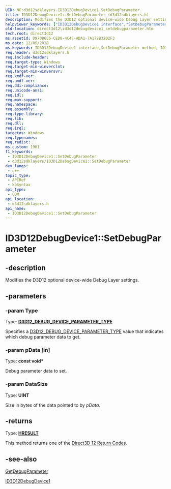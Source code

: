 ```yaml
---
UID: NF:d3d12sdklayers.ID3D12DebugDevice1.SetDebugParameter
title: ID3D12DebugDevice1::SetDebugParameter (d3d12sdklayers.h)
description: Modifies the D3D12 optional device-wide Debug Layer settings.
helpviewer_keywords: ["ID3D12DebugDevice1 interface","SetDebugParameter method","ID3D12DebugDevice1.SetDebugParameter","ID3D12DebugDevice1::SetDebugParameter","SetDebugParameter","SetDebugParameter method","SetDebugParameter method","ID3D12DebugDevice1 interface","d3d12sdklayers/ID3D12DebugDevice1::SetDebugParameter","direct3d12.id3d12debugdevice1_setdebugparameter"]
old-location: direct3d12\id3d12debugdevice1_setdebugparameter.htm
tech.root: direct3d12
ms.assetid: D97086C6-CED8-4C4E-ADA1-7A172B3202F3
ms.date: 12/05/2018
ms.keywords: ID3D12DebugDevice1 interface,SetDebugParameter method, ID3D12DebugDevice1.SetDebugParameter, ID3D12DebugDevice1::SetDebugParameter, SetDebugParameter, SetDebugParameter method, SetDebugParameter method,ID3D12DebugDevice1 interface, d3d12sdklayers/ID3D12DebugDevice1::SetDebugParameter, direct3d12.id3d12debugdevice1_setdebugparameter
req.header: d3d12sdklayers.h
req.include-header: 
req.target-type: Windows
req.target-min-winverclnt: 
req.target-min-winversvr: 
req.kmdf-ver: 
req.umdf-ver: 
req.ddi-compliance: 
req.unicode-ansi: 
req.idl: 
req.max-support: 
req.namespace: 
req.assembly: 
req.type-library: 
req.lib: 
req.dll: 
req.irql: 
targetos: Windows
req.typenames: 
req.redist: 
ms.custom: 19H1
f1_keywords:
 - ID3D12DebugDevice1::SetDebugParameter
 - d3d12sdklayers/ID3D12DebugDevice1::SetDebugParameter
dev_langs:
 - c++
topic_type:
 - APIRef
 - kbSyntax
api_type:
 - COM
api_location:
 - d3d12sdklayers.h
api_name:
 - ID3D12DebugDevice1::SetDebugParameter
---
```


# ID3D12DebugDevice1::SetDebugParameter


## -description

Modifies the D3D12 optional device-wide Debug Layer settings.

## -parameters

### -param Type

Type: <b><a href="/windows/desktop/api/d3d12sdklayers/ne-d3d12sdklayers-d3d12_debug_device_parameter_type">D3D12_DEBUG_DEVICE_PARAMETER_TYPE</a></b>

Specifies a <a href="/windows/desktop/api/d3d12sdklayers/ne-d3d12sdklayers-d3d12_debug_device_parameter_type">D3D12_DEBUG_DEVICE_PARAMETER_TYPE</a> value that indicates which debug parameter data to get.

### -param pData [in]

Type: <b>const void*</b>

Debug parameter data to set.

### -param DataSize

Type: <b>UINT</b>

Size in bytes of the data pointed to by <i>pData</i>.

## -returns

Type: <b><a href="/windows/win32/com/structure-of-com-error-codes">HRESULT</a></b>

This method returns one of the <a href="/windows/desktop/direct3d12/d3d12-graphics-reference-returnvalues">Direct3D 12 Return Codes</a>.

## -see-also

<a href="/windows/desktop/api/d3d12sdklayers/nf-d3d12sdklayers-id3d12debugdevice1-getdebugparameter">GetDebugParameter</a>



<a href="/windows/desktop/api/d3d12sdklayers/nn-d3d12sdklayers-id3d12debugdevice1">ID3D12DebugDevice1</a>

